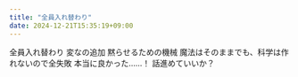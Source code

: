 ```yaml
---
title: "全員入れ替わり"
date: 2024-12-21T15:35:19+09:00
---
```

全員入れ替わり
変なの追加
黙らせるための機械
魔法はそのままでも、科学は作れないので全失敗
本当に良かった……！
話進めていいか？
